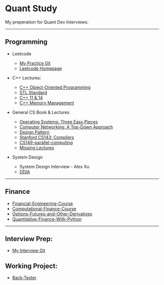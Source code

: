 # Quant Study

My preperation for Quant Dev Interviews:

---

## Programming

- Leetcode
  
  - [My Practice Git](leetcode)
  -  [Leetcode Homepage](https://leetcode.com/GuG_Shadamu/)

- C++ Lectures:
  - [C++ Object-Oriented Programming](Lectures&Books/C++_Object-Oriented_Programming)
  - [STL Standard](https://www.youtube.com/watch?v=Edcwv38c7d4&list=PLTcwR9j5y6W2Bf4S-qi0HBQlHXQVFoJrP)
  - [C++ 11 & 14]()
  - [C++ Memory Management](https://www.youtube.com/playlist?list=PLTcwR9j5y6W2eH37R2_4oEO4Y0tksot56)


- General CS Book & Lectures
  - [Operating Systems: Three Easy Pieces](https://pages.cs.wisc.edu/~remzi/OSTEP/)
  - [Computer Networking: A Top-Down Approach](https://gaia.cs.umass.edu/kurose_ross/lectures.php)
  - [Design Pattern](https://refactoring.guru/design-patterns/catalog)
  - [Stanford CS143: Compilers](http://web.stanford.edu/class/cs143/)
  - [CS149-parallel-computing](Lectures&Books/CS149-parallel-computing)
  - [Missing Lectures](Lectures&Books/missing-lectures)
  
- System Design
  - System Design Interview - Alex Xu
  - [DDIA](https://www.youtube.com/@ScottShiCS)

---

## Finance

- [Financial-Engineering-Course](Lectures&Books/FinancialEngineering_IR_xVA-main)
- [Computational-Finance-Course](Lectures&Books/Computational-Finance-Course)
- [Options-Futures-and-Other-Derivatives](Lectures&Books/Options-Futures-and-Other-Derivatives)
- [Quantitative-Finance-With-Python](Lectures&Books/Quantitative-Finance-With-Python)

---

## Interview Prep:

- [My Interview Git](job-seeking)

## Working Project:

- [Back-Tester](https://github.com/GuG-Shadamu/back-tester)